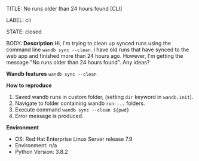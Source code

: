 TITLE:
No runs older than 24 hours found [CLI] 

LABEL:
cli

STATE:
closed

BODY:
**Description**
Hi, I'm trying to clean up synced runs using the command line `wandb sync --clean`. I have old runs that have synced to the web app and finished more than 24 hours ago. However, I'm getting the message "No runs older than 24 hours found". Any ideas?

**Wandb features**
`wandb sync --clean`

**How to reproduce**
1. Saved wandb runs in custom folder, (setting `dir` keyword in `wandb.init`).
2. Navigate to folder containing wandb `run-...` folders.
3. Execute command `wandb sync --clean ${pwd}`
4. Error message is produced.

**Environment**
- OS: Red Hat Enterprise Linux Server release 7.9
- Environment: n/a
- Python Version: 3.8.2


